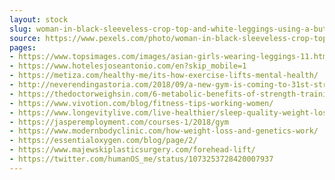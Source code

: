 ```yaml
---
layout: stock
slug: woman-in-black-sleeveless-crop-top-and-white-leggings-using-a-butterfly-machine-in-front-of-a-mirror-1111304
source: https://www.pexels.com/photo/woman-in-black-sleeveless-crop-top-and-white-leggings-using-a-butterfly-machine-in-front-of-a-mirror-1111304/
pages:
- https://www.topsimages.com/images/asian-girls-wearing-leggings-11.html
- https://www.hotelesjoseantonio.com/en?skip_mobile=1
- https://metiza.com/healthy-me/its-how-exercise-lifts-mental-health/
- http://neverendingastoria.com/2018/09/a-new-gym-is-coming-to-31st-street/biceps-bodybuilding-chinese-1111304/
- https://thedoctorweighsin.com/6-metabolic-benefits-of-strength-training-for-women/
- https://www.vivotion.com/blog/fitness-tips-working-women/
- https://www.longevitylive.com/live-healthier/sleep-quality-weight-loss/
- https://jasperemployment.com/courses-1/2018/gym
- https://www.modernbodyclinic.com/how-weight-loss-and-genetics-work/
- https://essentialoxygen.com/blog/page/2/
- https://www.majewskiplasticsurgery.com/forehead-lift/
- https://twitter.com/humanOS_me/status/1073253728420007937
---
```

